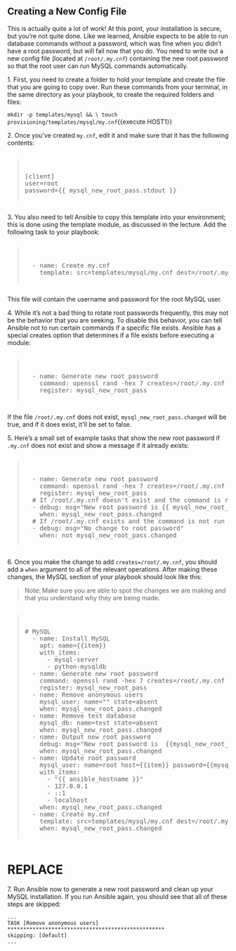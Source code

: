 
## Creating a New Config File
This is actually quite a lot of work! At this point, your installation is secure, but you’re not quite done. Like we learned, Ansible expects to be able to run database commands without a password, which was fine when you didn’t have a root password, but will fail now that you do. You need to write out a new config file (located at `/root/.my.cnf`) containing the new root password so that the root user can run MySQL commands automatically.

1\. First, you need to create a folder to hold your template and create the file that you are going to copy over. Run these commands from your terminal, in the same directory as your playbook, to create the required folders and files:

`mkdir -p templates/mysql && \
touch provisioning/templates/mysql/my.cnf`{{execute HOST1}}

2\. Once you’ve created `my.cnf`, edit it and make sure that it has the following contents:

<pre class="file" data-filename="my.cnf"><blockquote>

[client]
user=root
password={{ mysql_new_root_pass.stdout }}

</blockquote></pre>

3\. You also need to tell Ansible to copy this template into your environment; this is done using the template module, as discussed in the lecture. Add the following task to your playbook:

<pre class="file" data-filename="playbook.yml"><blockquote>

  - name: Create my.cnf
    template: src=templates/mysql/my.cnf dest=/root/.my.cnf

</blockquote></pre>

This file will contain the username and password for the root MySQL user.

4\. While it’s not a bad thing to rotate root passwords frequently, this may not be the behavior that you are seeking. To disable this behavior, you can tell Ansible not to run certain commands if a specific file exists. Ansible has a special creates option that determines if a file exists before executing a module:

<pre class="file" data-filename="playbook.yml"><blockquote>

  - name: Generate new root password
    command: openssl rand -hex 7 creates=/root/.my.cnf
    register: mysql_new_root_pass

</blockquote></pre>


If the file `/root/.my.cnf` does not exist, `mysql_new_root_pass.changed` will be true, and if it does exist, it'll be set to false.

5\. Here’s a small set of example tasks that show the new root password if `.my.cnf` does not exist and show a message if it already exists:

<pre class="file" data-filename="playbook.yml"><blockquote>

  - name: Generate new root password
    command: openssl rand -hex 7 creates=/root/.my.cnf
    register: mysql_new_root_pass
  # If /root/.my.cnf doesn't exist and the command is run
  - debug: msg="New root password is {{ mysql_new_root_pass.stdout }}"
    when: mysql_new_root_pass.changed
  # If /root/.my.cnf exists and the command is not run
  - debug: msg="No change to root password"
    when: not mysql_new_root_pass.changed

</blockquote></pre>


6\. Once you make the change to add `creates=/root/.my.cnf`, you should add a `when` argument to all of the relevant operations. After making these changes, the MySQL section of your playbook should look like this:

>Note: Make sure you are able to spot the changes we are making and that you understand why they are being made.

<pre class="file" data-filename="playbook.yml"><blockquote>

# MySQL
  - name: Install MySQL
    apt: name={{item}}
    with_items:
      - mysql-server
      - python-mysqldb
  - name: Generate new root password
    command: openssl rand -hex 7 creates=/root/.my.cnf
    register: mysql_new_root_pass
  - name: Remove anonymous users
    mysql_user: name="" state=absent
    when: mysql_new_root_pass.changed
  - name: Remove test database
    mysql_db: name=test state=absent
    when: mysql_new_root_pass.changed
  - name: Output new root password
    debug: msg="New root password is  {{mysql_new_root_pass.stdout}}"
    when: mysql_new_root_pass.changed
  - name: Update root password
    mysql_user: name=root host={{item}} password={{mysql_new_root_pass.stdout}}
    with_items:
      - "{{ ansible_hostname }}"
      - 127.0.0.1
      - ::1
      - localhost
    when: mysql_new_root_pass.changed
  - name: Create my.cnf
    template: src=templates/mysql/my.cnf dest=/root/.my.cnf
    when: mysql_new_root_pass.changed

</blockquote></pre>

# REPLACE
7\. Run Ansible  now to generate a new root password and clean up your MySQL installation. If you run Ansible again, you should see that all of these steps are skipped:

```
...
TASK [Remove anonymous users]
**************************************************
skipping: [default]
...
```
